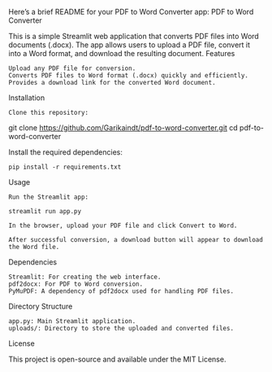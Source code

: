 Here’s a brief README for your PDF to Word Converter app:
PDF to Word Converter

This is a simple Streamlit web application that converts PDF files into Word documents (.docx). The app allows users to upload a PDF file, convert it into a Word format, and download the resulting document.
Features

    Upload any PDF file for conversion.
    Converts PDF files to Word format (.docx) quickly and efficiently.
    Provides a download link for the converted Word document.

Installation

    Clone this repository:

git clone https://github.com/Garikaindt/pdf-to-word-converter.git
cd pdf-to-word-converter

Install the required dependencies:

    pip install -r requirements.txt

Usage

    Run the Streamlit app:

    streamlit run app.py

    In the browser, upload your PDF file and click Convert to Word.

    After successful conversion, a download button will appear to download the Word file.

Dependencies

    Streamlit: For creating the web interface.
    pdf2docx: For PDF to Word conversion.
    PyMuPDF: A dependency of pdf2docx used for handling PDF files.

Directory Structure

    app.py: Main Streamlit application.
    uploads/: Directory to store the uploaded and converted files.

License

This project is open-source and available under the MIT License.
